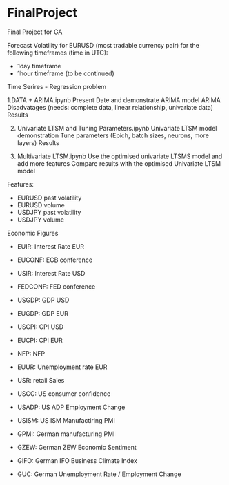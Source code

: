 # FinalProject
Final Project for GA

Forecast Volatility for EURUSD (most tradable currency pair) for the following timeframes (time in UTC):
- 1day timeframe
- 1hour timeframe (to be continued)

Time Serires - Regression problem

1.DATA + ARIMA.ipynb
Present Date and demonstrate ARIMA model
ARIMA Disadvatages (needs: complete data, linear relationship, univariate data)
Results

2. Univariate LTSM and Tuning Parameters.ipynb
Univariate LTSM model demonstration
Tune parameters (Epich, batch sizes, neurons, more layers)
Results

3. Multivariate LTSM.ipynb
Use the optimised univariate LTSMS model and add more features
Compare results with the optimised Univariate LTSM model

Features:
- EURUSD past volatility
- EURUSD volume
- USDJPY past volatility
- USDJPY volume

Economic Figures
- EUIR: Interest Rate EUR
- EUCONF: ECB conference
- USIR: Interest Rate USD
- FEDCONF: FED conference
- USGDP: GDP USD
- EUGDP: GDP EUR
- USCPI: CPI USD
- EUCPI: CPI EUR
- NFP: NFP
- EUUR: Unemployment rate EUR

- USR: retail Sales
- USCC: US consumer confidence
- USADP: US ADP Employment Change
- USISM: US ISM Manufactiring PMI

- GPMI: German manufacturing PMI
- GZEW: German ZEW Economic Sentiment 
- GIFO: German IFO Business Climate Index
- GUC: German Unemployment Rate / Employment Change
